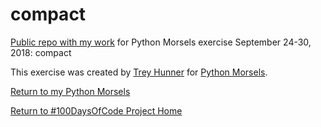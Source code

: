 # compact
[Public repo with my work](https://github.com/mUtterberg/python_morsels/tree/master/compact/) for Python Morsels exercise September 24-30, 2018: compact

This exercise was created by [Trey Hunner](https://treyhunner.com/) for [Python Morsels](https://try.pythonmorsels.com/).

[Return to my Python Morsels](https://mutterberg.github.io/python_morsels)

[Return to #100DaysOfCode Project Home](https://mutterberg.github.io)
